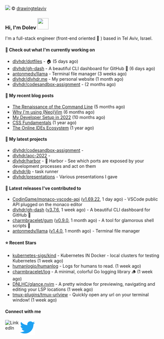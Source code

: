 <img src="https://user-images.githubusercontent.com/6196971/205364459-63d54329-d28a-403f-ac06-3baeb4685b46.jpg" />
© <a href="https://www.instagram.com/drawingtelaviv/">drawingtelaviv</a>

### Hi, I'm Dolev <img width="36px" height="36px" src="https://user-images.githubusercontent.com/1303154/88677602-1635ba80-d120-11ea-84d8-d263ba5fc3c0.gif" />

I'm a full-stack engineer (front-end oriented :rainbow: ) based in Tel Aviv, Israel.

#### 👷 Check out what I'm currently working on

- [dlvhdr/dotfiles](https://github.com/dlvhdr/dotfiles) - 🏠 (5 days ago)
- [dlvhdr/gh-dash](https://github.com/dlvhdr/gh-dash) - A beautiful CLI dashboard for GitHub 🚀  (6 days ago)
- [antonmedv/llama](https://github.com/antonmedv/llama) - Terminal file manager (3 weeks ago)
- [dlvhdr/dlvhdr.me](https://github.com/dlvhdr/dlvhdr.me) - My personal website (1 month ago)
- [dlvhdr/codesandbox-assignment](https://github.com/dlvhdr/codesandbox-assignment) -  (2 months ago)

#### 📜 My recent blog posts

- [The Renaissance of the Command Line](https://dlvhdr.me/posts/the-renaissance-of-the-command-line) (5 months ago)
- [Why I&#39;m using (Neo)Vim](https://dlvhdr.me/posts/why-im-using-vim) (6 months ago)
- [My Developer Setup in 2022](https://dlvhdr.me/posts/dev-setup) (10 months ago)
- [CSS Fundamentals](https://dlvhdr.me/posts/css-fundamentals) (1 year ago)
- [The Online IDEs Ecosystem](https://dlvhdr.me/posts/online-ides-ecosystem) (1 year ago)

#### 🌱 My latest projects

- [dlvhdr/codesandbox-assignment](https://github.com/dlvhdr/codesandbox-assignment) - 
- [dlvhdr/aoc-2022](https://github.com/dlvhdr/aoc-2022) - 
- [dlvhdr/harbor](https://github.com/dlvhdr/harbor) - 🚢 Harbor - See which ports are exposed by your development processes and act on them
- [dlvhdr/jb](https://github.com/dlvhdr/jb) - task runner
- [dlvhdr/presentations](https://github.com/dlvhdr/presentations) - Various presentations I gave

#### 🔭 Latest releases I've contributed to

- [CodinGame/monaco-vscode-api](https://github.com/CodinGame/monaco-vscode-api) ([v1.69.22](https://github.com/CodinGame/monaco-vscode-api/releases/tag/v1.69.22), 1 day ago) - VSCode public API plugged on the monaco editor
- [dlvhdr/gh-dash](https://github.com/dlvhdr/gh-dash) ([v3.7.6](https://github.com/dlvhdr/gh-dash/releases/tag/v3.7.6), 1 week ago) - A beautiful CLI dashboard for GitHub 🚀 
- [charmbracelet/gum](https://github.com/charmbracelet/gum) ([v0.9.0](https://github.com/charmbracelet/gum/releases/tag/v0.9.0), 1 month ago) - A tool for glamorous shell scripts 🎀
- [antonmedv/llama](https://github.com/antonmedv/llama) ([v1.4.0](https://github.com/antonmedv/llama/releases/tag/v1.4.0), 1 month ago) - Terminal file manager

#### ⭐ Recent Stars

- [kubernetes-sigs/kind](https://github.com/kubernetes-sigs/kind) - Kubernetes IN Docker - local clusters for testing Kubernetes (1 week ago)
- [humanlogio/humanlog](https://github.com/humanlogio/humanlog) - Logs for humans to read. (1 week ago)
- [charmbracelet/log](https://github.com/charmbracelet/log) - A minimal, colorful Go logging library 🪵 (1 week ago)
- [DNLHC/glance.nvim](https://github.com/DNLHC/glance.nvim) - A pretty window for previewing, navigating and editing your LSP locations (1 week ago)
- [tmux-plugins/tmux-urlview](https://github.com/tmux-plugins/tmux-urlview) - Quickly open any url on your terminal window! (1 week ago)

#### Connect with me

[<img align="left" alt="LinkedIn" width="48px" src="https://camo.githubusercontent.com/c8a9c5b414cd812ad6a97a46c29af67239ddaeae08c41724ff7d945fb4c047e5/68747470733a2f2f6564656e742e6769746875622e696f2f537570657254696e7949636f6e732f696d616765732f7376672f6c696e6b6564696e2e737667" />][linkedin]

[<img align="left" alt="Twitter" width="48px" src="icons/twitter.svg" />][twitter]

[linkedin]: https://www.linkedin.com/in/dolev-hadar/
[twitter]: https://twitter.com/elys1um

